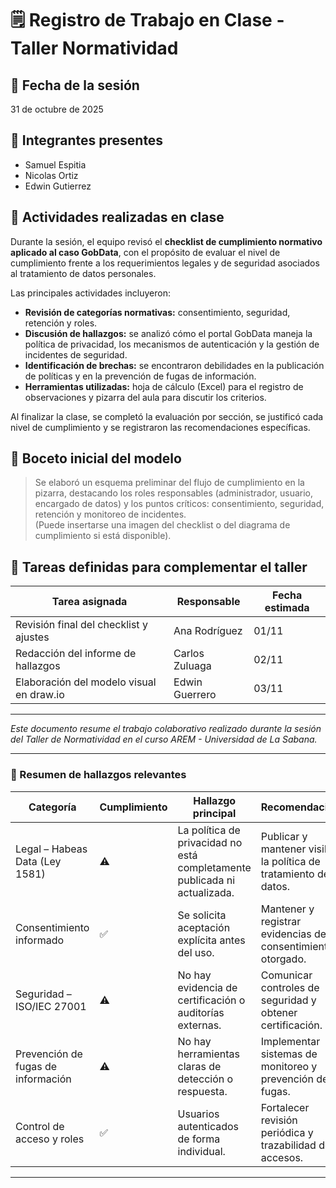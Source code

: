 # 🗒️ Registro de Trabajo en Clase - Taller Normatividad

## 📆 Fecha de la sesión
31 de octubre de 2025

## 👥 Integrantes presentes
- Samuel Espitia  
- Nicolas Ortiz
- Edwin Gutierrez 

## 🧠 Actividades realizadas en clase

Durante la sesión, el equipo revisó el **checklist de cumplimiento normativo aplicado al caso GobData**, con el propósito de evaluar el nivel de cumplimiento frente a los requerimientos legales y de seguridad asociados al tratamiento de datos personales.  

Las principales actividades incluyeron:  

- **Revisión de categorías normativas:** consentimiento, seguridad, retención y roles.  
- **Discusión de hallazgos:** se analizó cómo el portal GobData maneja la política de privacidad, los mecanismos de autenticación y la gestión de incidentes de seguridad.  
- **Identificación de brechas:** se encontraron debilidades en la publicación de políticas y en la prevención de fugas de información.  
- **Herramientas utilizadas:** hoja de cálculo (Excel) para el registro de observaciones y pizarra del aula para discutir los criterios.  

Al finalizar la clase, se completó la evaluación por sección, se justificó cada nivel de cumplimiento y se registraron las recomendaciones específicas.

## 🧩 Boceto inicial del modelo

> Se elaboró un esquema preliminar del flujo de cumplimiento en la pizarra, destacando los roles responsables (administrador, usuario, encargado de datos) y los puntos críticos: consentimiento, seguridad, retención y monitoreo de incidentes.  
> (Puede insertarse una imagen del checklist o del diagrama de cumplimiento si está disponible).

## 🔁 Tareas definidas para complementar el taller

| Tarea asignada | Responsable | Fecha estimada |
|----------------|-------------|----------------|
| Revisión final del checklist y ajustes | Ana Rodríguez | 01/11 |
| Redacción del informe de hallazgos | Carlos Zuluaga | 02/11 |
| Elaboración del modelo visual en draw.io | Edwin Guerrero | 03/11 |

---

_Este documento resume el trabajo colaborativo realizado durante la sesión del Taller de Normatividad en el curso AREM - Universidad de La Sabana._

---

### 🧾 Resumen de hallazgos relevantes

| Categoría | Cumplimiento | Hallazgo principal | Recomendación |
|------------|--------------|-------------------|----------------|
| Legal – Habeas Data (Ley 1581) | ⚠️ | La política de privacidad no está completamente publicada ni actualizada. | Publicar y mantener visible la política de tratamiento de datos. |
| Consentimiento informado | ✅ | Se solicita aceptación explícita antes del uso. | Mantener y registrar evidencias del consentimiento otorgado. |
| Seguridad – ISO/IEC 27001 | ⚠️ | No hay evidencia de certificación o auditorías externas. | Comunicar controles de seguridad y obtener certificación. |
| Prevención de fugas de información | ⚠️ | No hay herramientas claras de detección o respuesta. | Implementar sistemas de monitoreo y prevención de fugas. |
| Control de acceso y roles | ✅ | Usuarios autenticados de forma individual. | Fortalecer revisión periódica y trazabilidad de accesos. |

---

